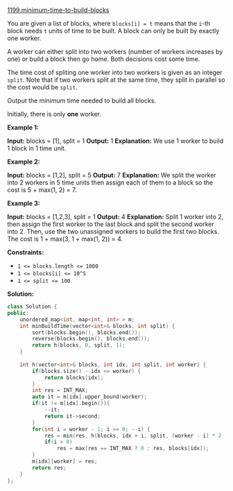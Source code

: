 [1199.minimum-time-to-build-blocks](https://leetcode.com/problems/minimum-time-to-build-blocks/)  

You are given a list of blocks, where `blocks[i] = t` means that the `i`\-th block needs `t` units of time to be built. A block can only be built by exactly one worker.

A worker can either split into two workers (number of workers increases by one) or build a block then go home. Both decisions cost some time.

The time cost of spliting one worker into two workers is given as an integer `split`. Note that if two workers split at the same time, they split in parallel so the cost would be `split`.

Output the minimum time needed to build all blocks.

Initially, there is only **one** worker.

**Example 1:**

**Input:** blocks = \[1\], split = 1
**Output:** 1
**Explanation:** We use 1 worker to build 1 block in 1 time unit.

**Example 2:**

**Input:** blocks = \[1,2\], split = 5
**Output:** 7
**Explanation:** We split the worker into 2 workers in 5 time units then assign each of them to a block so the cost is 5 + max(1, 2) = 7.

**Example 3:**

**Input:** blocks = \[1,2,3\], split = 1
**Output:** 4
**Explanation:** Split 1 worker into 2, then assign the first worker to the last block and split the second worker into 2.
Then, use the two unassigned workers to build the first two blocks.
The cost is 1 + max(3, 1 + max(1, 2)) = 4.

**Constraints:**

*   `1 <= blocks.length <= 1000`
*   `1 <= blocks[i] <= 10^5`
*   `1 <= split <= 100`  



**Solution:**  

```cpp
class Solution {
public:
    unordered_map<int, map<int, int> > m;
    int minBuildTime(vector<int>& blocks, int split) {
        sort(blocks.begin(), blocks.end());
        reverse(blocks.begin(), blocks.end());
        return h(blocks, 0, split, 1);
    }
    
    int h(vector<int>& blocks, int idx, int split, int worker) {
        if(blocks.size() - idx <= worker) {
            return blocks[idx];
        }
        int res = INT_MAX;
        auto it = m[idx].upper_bound(worker);
        if(it != m[idx].begin()){
            --it;
            return it->second;
        }
        for(int i = worker - 1; i >= 0; --i) {
            res = min(res, h(blocks, idx + i, split, (worker - i) * 2 ) + split);
            if(i > 0)
                res = max(res == INT_MAX ? 0 : res, blocks[idx]);
        }
        m[idx][worker] = res;
        return res;
    }
};

```
      